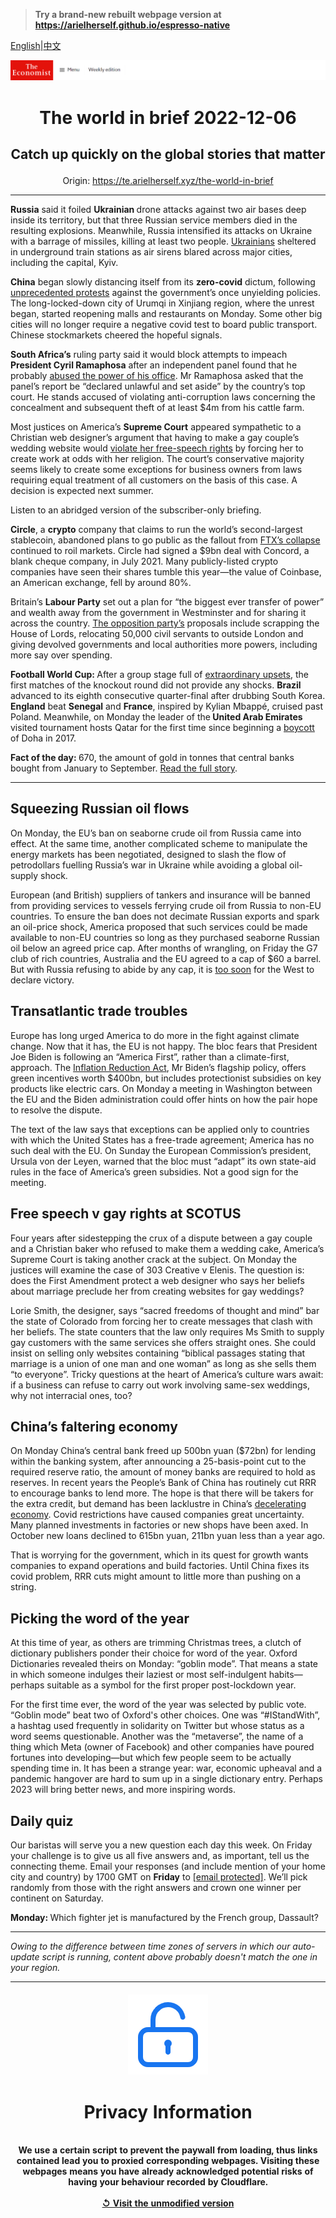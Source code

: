> **Try a brand-new rebuilt webpage version at https://arielherself.github.io/espresso-native**

[English](https://github.com/arielherself/espresso/blob/main/README.md)|[中文](https://github-com.translate.goog/arielherself/espresso/blob/main/README.md?_x_tr_sl=en&_x_tr_tl=zh-CN&_x_tr_hl=zh-CN&_x_tr_pto=wapp)



![The Economist](menubar.png)

# <p align="center">The world in brief 2022-12-06</p>

## <p align="center">Catch up quickly on the global stories that matter</p>

<p align="center">Origin: <a href="https://te.arielherself.xyz/the-world-in-brief">https://te.arielherself.xyz/the-world-in-brief</a><hr>

<strong>Russia</strong> said it foiled <strong>Ukrainian </strong>drone attacks against two air bases deep inside its territory, but that three Russian service members died in the resulting explosions. Meanwhile, Russia intensified its attacks on Ukraine with a barrage of missiles, killing at least two people. [Ukrainians](https://te.arielherself.xyz/europe/2022/11/23/in-ukraine-living-as-normal-is-an-act-of-defiance) sheltered in underground train stations as air sirens blared across major cities, including the capital, Kyiv.

<strong>China</strong> began slowly distancing itself from its <strong>zero-covid</strong> dictum, following [unprecedented protests](https://te.arielherself.xyz/china/2022/12/01/lessons-from-a-chinese-protest) against the government’s once unyielding policies. The long-locked-down city of Urumqi in Xinjiang region, where the unrest began, started reopening malls and restaurants on Monday. Some other big cities will no longer require a negative covid test to board public transport. Chinese stockmarkets cheered the hopeful signals.

<strong>South Africa’s</strong> ruling party said it would block attempts to impeach <strong>President Cyril Ramaphosa</strong> after an independent panel found that he probably [abused the power of his office](https://te.arielherself.xyz/middle-east-and-africa/2022/12/01/a-sofa-stuffed-with-cash-imperils-south-africas-president). Mr Ramaphosa asked that the panel’s report be “declared unlawful and set aside” by the country’s top court. He stands accused of violating anti-corruption laws concerning the concealment and subsequent theft of at least $4m from his cattle farm.

Most justices on America’s <strong>Supreme Court</strong> appeared sympathetic to a Christian web designer’s argument that having to make a gay couple’s wedding website would [violate her free-speech rights](https://te.arielherself.xyz/united-states/2022/12/05/a-new-supreme-court-case-may-dampen-protections-for-lgbt-people) by forcing her to create work at odds with her religion. The court’s conservative majority seems likely to create some exceptions for business owners from laws requiring equal treatment of all customers on the basis of this case. A decision is expected next summer.

Listen to an abridged version of the subscriber-only briefing.

<strong>Circle</strong>, a <strong>crypto</strong> company that claims to run the world’s second-largest stablecoin, abandoned plans to go public as the fallout from [FTX’s collapse](https://te.arielherself.xyz/briefing/2022/11/17/the-failure-of-ftx-and-sam-bankman-fried-will-leave-deep-scars) continued to roil markets. Circle had signed a $9bn deal with Concord, a blank cheque company, in July 2021. Many publicly-listed crypto companies have seen their shares tumble this year—the value of Coinbase, an American exchange, fell by around 80%.

Britain’s <strong>Labour Party</strong> set out a plan for “the biggest ever transfer of power” and wealth away from the government in Westminster and for sharing it across the country. [The opposition party’s](https://te.arielherself.xyz/britain/2022/09/22/after-a-frosty-decade-business-leaders-are-warming-to-the-labour-party) proposals include scrapping the House of Lords, relocating 50,000 civil servants to outside London and giving devolved governments and local authorities more powers, including more say over spending.

<strong>Football World Cup: </strong>After a group stage full of [extraordinary upsets](https://te.arielherself.xyz/culture/2022/12/02/why-the-world-cups-first-stage-has-been-surprisingly-even), the first matches of the knockout round did not provide any shocks. <strong>Brazil </strong>advanced to its eighth consecutive quarter-final after drubbing South Korea. <strong>England</strong> beat <strong>Senegal</strong> and <strong>France</strong>, inspired by Kylian Mbappé, cruised past Poland. Meanwhile, on Monday the leader of the<strong> United Arab Emirates </strong>visited tournament hosts Qatar for the first time since beginning a [boycott](https://te.arielherself.xyz/middle-east-and-africa/2017/10/19/the-boycott-of-qatar-is-hurting-its-enforcers) of Doha in 2017.

<strong>Fact of the day: </strong>670, the amount of gold in tonnes that central banks bought from January to September. [Read the full story](https://te.arielherself.xyz/finance-and-economics/2022/12/01/why-central-banks-are-stockpiling-gold).

----------

## Squeezing Russian oil flows

On Monday, the EU’s ban on seaborne crude oil from Russia came into effect. At the same time, another complicated scheme to manipulate the energy markets has been negotiated, designed to slash the flow of petrodollars fuelling Russia’s war in Ukraine while avoiding a global oil-supply shock. 

European (and British) suppliers of tankers and insurance will be banned from providing services to vessels ferrying crude oil from Russia to non-EU countries. To ensure the ban does not decimate Russian exports and spark an oil-price shock, America proposed that such services could be made available to non-EU countries so long as they purchased seaborne Russian oil below an agreed price cap. After months of wrangling, on Friday the G7 club of rich countries, Australia and the EU agreed to a cap of $60 a barrel. But with Russia refusing to abide by any cap, it is [too soon](https://te.arielherself.xyz/finance-and-economics/2022/11/30/how-the-wests-price-cap-on-russian-oil-could-roil-energy-markets) for the West to declare victory.

## Transatlantic trade troubles

Europe has long urged America to do more in the fight against climate change. Now that it has, the EU is not happy. The bloc fears that President Joe Biden is following an “America First”, rather than a climate-first, approach. The [Inflation Reduction Act](https://te.arielherself.xyz/united-states/2022/08/09/joe-bidens-signature-legislation-passes-the-senate-at-last), Mr Biden’s flagship policy, offers green incentives worth $400bn, but includes protectionist subsidies on key products like electric cars. On Monday a meeting in Washington between the EU and the Biden administration could offer hints on how the pair hope to resolve the dispute. 

The text of the law says that exceptions can be applied only to countries with which the United States has a free-trade agreement; America has no such deal with the EU. On Sunday the European Commission’s president, Ursula von der Leyen, warned that the bloc must “adapt” its own state-aid rules in the face of America’s green subsidies. Not a good sign for the meeting. 

## Free speech v gay rights at SCOTUS

Four years after sidestepping the crux of a dispute between a gay couple and a Christian baker who refused to make them a wedding cake, America’s Supreme Court is taking another crack at the subject. On Monday the justices will examine the case of 303 Creative v Elenis. The question is: does the First Amendment protect a web designer who says her beliefs about marriage preclude her from creating websites for gay weddings? 

Lorie Smith, the designer, says “sacred freedoms of thought and mind” bar the state of Colorado from forcing her to create messages that clash with her beliefs. The state counters that the law only requires Ms Smith to supply gay customers with the same services she offers straight ones. She could insist on selling only websites containing “biblical passages stating that marriage is a union of one man and one woman” as long as she sells them “to everyone”. Tricky questions at the heart of America’s culture wars await: if a business can refuse to carry out work involving same-sex weddings, why not interracial ones, too?

## China’s faltering economy

On Monday China’s central bank freed up 500bn yuan ($72bn) for lending within the banking system, after announcing a 25-basis-point cut to the required reserve ratio, the amount of money banks are required to hold as reserves. In recent years the People’s Bank of China has routinely cut RRR to encourage banks to lend more. The hope is that there will be takers for the extra credit, but demand has been lacklustre in China’s [decelerating economy](https://te.arielherself.xyz/the-economist-explains/2015/03/11/why-chinas-economy-is-slowing). Covid restrictions have caused companies great uncertainty. Many planned investments in factories or new shops have been axed. In October new loans declined to 615bn yuan, 211bn yuan less than a year ago.

That is worrying for the government, which in its quest for growth wants companies to expand operations and build factories. Until China fixes its covid problem, RRR cuts might amount to little more than pushing on a string.

## Picking the word of the year

At this time of year, as others are trimming Christmas trees, a clutch of dictionary publishers ponder their choice for word of the year. Oxford Dictionaries revealed theirs on Monday: “goblin mode”. That means a state in which someone indulges their laziest or most self-indulgent habits—perhaps suitable as a symbol for the first proper post-lockdown year. 

For the first time ever, the word of the year was selected by public vote. “Goblin mode” beat two of Oxford&#x27;s other choices. One was “#IStandWith”, a hashtag used frequently in solidarity on Twitter but whose status as a word seems questionable. Another was the “metaverse”, the name of a thing which Meta (owner of Facebook) and other companies have poured fortunes into developing—but which few people seem to be actually spending time in. It has been a strange year: war, economic upheaval and a pandemic hangover are hard to sum up in a single dictionary entry. Perhaps 2023 will bring better news, and more inspiring words.

## Daily quiz

Our baristas will serve you a new question each day this week. On Friday your challenge is to give us all five answers and, as important, tell us the connecting theme. Email your responses (and include mention of your home city and country) by 1700 GMT on <strong>Friday</strong> to [<span class="__cf_email__" data-cfemail="4c1d392536093f3c3e293f3f230c292f23222321253f38622f2321">[email&#160;protected]</span>](https://mail.google.com/mail/?view=cm&amp;fs=1&amp;tf=1&amp;to=QuizEspresso@te.arielherself.xyz). We’ll pick randomly from those with the right answers and crown one winner per continent on Saturday.

<strong>Monday: </strong>Which fighter jet is manufactured by the French group, Dassault?

----------

*Owing to the difference between time zones of servers in which our auto-update script is running, content above probably doesn't match the one in your region.*

|<br><div align="center"><img src="unlock.png" /><h1>Privacy Information</h1></div></br>We use a certain script to prevent the paywall from loading, thus links contained lead you to proxied corresponding webpages. Visiting these webpages means you have already acknowledged potential risks of having your behaviour recorded by Cloudflare.<br><br>[&#x21BA; Visit the unmodified version](README.raw.md)<br><br>|
|-----|
